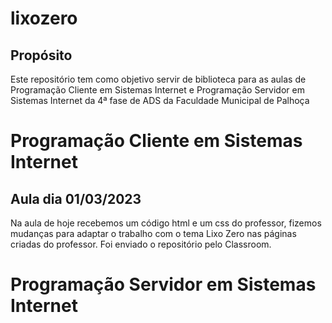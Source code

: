 # lixozero

## Propósito
Este repositório tem como objetivo servir de biblioteca para as aulas de Programação Cliente em Sistemas Internet e Programação Servidor em Sistemas Internet da 4ª fase de ADS da Faculdade Municipal de Palhoça

# Programação Cliente em Sistemas Internet
## Aula dia 01/03/2023
Na aula de hoje recebemos um código html e um css do professor, fizemos mudanças para adaptar o trabalho com o tema Lixo Zero nas páginas criadas do professor. Foi enviado o repositório pelo Classroom.

# Programação Servidor em Sistemas Internet
